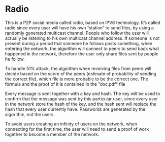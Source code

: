 # Radio
This is a P2P social media called radio, based on IPV6 technology.
It’s called radio since every user will have his own ”station” to send files, by
using a randomly generated multicast channel. People who follow the user will actually be listening to his own multicast channel address.
If someone is not present during a period that someone he follows posts something, when entering the network, the algorithm will connect to peers to send back what happened in the network, therefore the user only share files sent by people he follow.

To handle 51% attack, the algorithm when receiving files from peers will decide based on the score of the peers (estimate of probability of sending the correct file), which file is more probable to be the correct one. The formula and the proof of it is contained in the "doc.pdf" file

Every message is sent together with a key and hash. The key will be used to confirm that the message was sent by this particular user, since every user in the network store the hash of the key, and the hash sent will replace the hash that every user currently have. Passwords are generated by the algorithm, not the users.

To avoid users creating an infinity of users on the network, when connecting for the first time, the user will need to send a proof of work together to become a member of the network.
